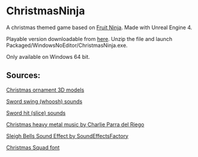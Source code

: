 # ChristmasNinja
A christmas themed game based on [Fruit Ninja](https://play.google.com/store/apps/details?id=com.halfbrick.fruitninjafree). Made with Unreal Engine 4.

Playable version downloadable from [here](https://simonyi-my.sharepoint.com/:u:/g/personal/lyaflora_sch_bme_hu/EdK16Z9XIeBJsFaK7m4pU00BnteO6j_q9D4wIlz7_Ccfog). Unzip the file and launch Packaged/WindowsNoEditor/ChristmasNinja.exe.

Only available on Windows 64 bit.

## Sources:

[Christmas ornament 3D models](https://www.cgtrader.com/free-3d-models/interior/other/christmas-decoration-826b3401-97d8-4f5c-a4d1-b566db71cd3c)

[Sword swing (whoosh) sounds](https://freesound.org/people/sonictechtonic/sounds/243567/)

[Sword hit (slice) sounds](https://freesound.org/people/Eponn/packs/30820/)

[Christmas heavy metal music by Charlie Parra del Riego](https://youtu.be/mlb5go7FRYw)

[Sleigh Bells Sound Effect by SoundEffectsFactory](https://youtu.be/vhnMXSAcopU)

[Christmas Squad font](https://www.dafont.com/christmas-squad.font)